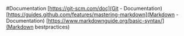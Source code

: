#Documentation
[https://git-scm.com/doc](Git - Documentation)
[https://guides.github.com/features/mastering-markdown](Markdown - Documentation)
[https://www.markdownguide.org/basic-syntax/](Markdown bestpractices)

